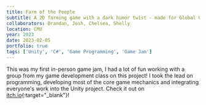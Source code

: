 ```yaml
---
title: Farm of the People
subtitle: A 2D farming game with a dark humor twist - made for Global Game Jam 2023
collaborators: Brandan, Josh, Chelsea, Shelly
location: CMU
year: 2023
date: 2023-02-05
portfolio: true
tags: ['Unity', 'C#', 'Game Programming', 'Game Jam']
---
```


This was my first in-person game jam, I had a lot of fun working with a group from my game development class on this 
project! I took the lead on programming, developing most of the core game mechanics and integrating everyone's work
into the Unity project. Check it out on [itch.io](https://kentoshin.itch.io/farm-of-the-people){:target="_blank"}!